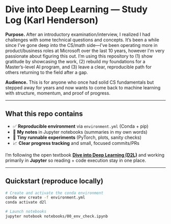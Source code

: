 # Dive into Deep Learning — Study Log (Karl Henderson)

**Purpose.** After an introductory examination/interview, I realized I had challenges with some technical questions and concepts. It’s been a while since I’ve gone deep into the CS/math side—I’ve been operating more in product/business roles at Microsoft over the last 10 years, however I'm very passionate about figuring this out. I’m using this repository to (1) show gratitude by showcasing the work, (2) rebuild my foundations for a Master’s-level AI program, and (3) leave a clear, reproducible path for others returning to the field after a gap.

**Audience.** This is for anyone who once had solid CS fundamentals but stepped away for years and now wants to come back to machine learning with structure, momentum, and proof of progress.

---

## What this repo contains

- ✅ **Reproducible environment** via `environment.yml` (Conda + pip)  
- 🧠 **My notes** in Jupyter notebooks (summaries in my own words)  
- 🧪 **Tiny runnable experiments** (PyTorch, plots, sanity checks)  
- 📈 **Clear progress tracking** and small, focused commits/PRs

I’m following the open textbook **[Dive into Deep Learning (D2L)](https://d2l.ai/)** and working primarily in **Jupyter** so reading + code execution stay in one place.

---

## Quickstart (reproduce locally)

```bash
# Create and activate the conda environment
conda env create -f environment.yml
conda activate d2l

# Launch notebooks
jupyter notebook notebooks/00_env_check.ipynb

